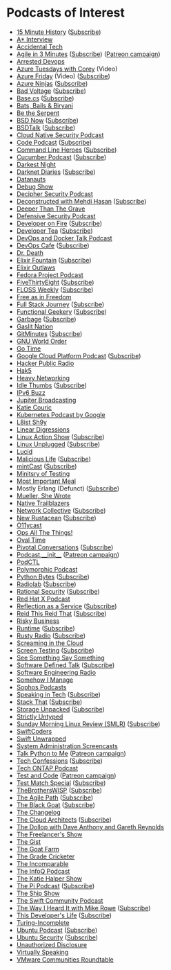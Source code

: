 # Podcasts of Interest

- [15 Minute History](https://15minutehistory.org/) ([Subscribe](http://feeds.feedburner.com/15MinuteHistory))
- [A* Interview](https://www.youtube.com/channel/UCUam0uJ8-I8W1DPgogzQX1Q/videos)
- [Accidental Tech](http://atp.fm/)
- [Agile in 3 Minutes](http://agilein3minutes.com/) ([Subscribe](http://agilein3minut.es/archive/index.rss)) ([Patreon campaign](https://www.patreon.com/schmonz?ty=h))
- [Arrested Devops](http://www.arresteddevops.com/)
- [Azure Tuesdays with Corey](https://channel9.msdn.com/Shows/Tuesdays-With-Corey) (Video)
- [Azure Friday](http://friday.azure.com/) (Video) ([Subscribe](https://s.ch9.ms/Shows/Azure-Friday/feed/mp4high))
- [Azure Ninjas](https://www.azureninjas.cloud/) ([Subscribe](https://www.azureninjas.cloud/episode/index.xml))
- [Bad Voltage](http://www.badvoltage.org/) ([Subscribe](https://www.badvoltage.org/feed/mp3/))
- [Base.cs](https://www.codenewbie.org/basecs) ([Subscribe](http://feeds.codenewbie.org/basecs_podcast.xml))
- [Bats, Bails & Biryani](https://www.bbc.co.uk/programmes/p07bmkgm/episodes/downloads)
- [Be the Serpent](https://betheserpent.podbean.com/)
- [BSD Now](http://www.bsdnow.tv/) ([Subscribe](http://feed.jupiter.zone/bsdnow))
- [BSDTalk](http://bsdtalk.blogspot.com/) ([Subscribe](http://feeds.feedburner.com/Bsdtalk))
- [Cloud Native Security Podcast](https://www.cloudnativesecurity.stream/)
- [Code Podcast](http://codepodcast.com/) ([Subscribe](https://itunes.apple.com/us/podcast/code-podcast/id1078095408?mt=2&ign-mpt=uo%3D4))
- [Command Line Heroes](https://www.redhat.com/en/command-line-heroes) ([Subscribe](https://feeds.pacific-content.com/commandlineheroes))
- [Cucumber Podcast](https://cucumber.io/blog) ([Subscribe](https://itunes.apple.com/gb/podcast/cucumber-podcast-rss/id1078896635))
- [Darkest Night](https://www.darkestnightpod.com/)
- [Darknet Diaries](https://darknetdiaries.com/) ([Subscribe](https://feeds.megaphone.fm/darknetdiaries))
- [Datanauts](http://packetpushers.net/series/datanauts-podcast/)
- [Debug Show](http://feeds.feedburner.com/debugshow)
- [Decipher Security Podcast](https://duo.com/decipher/)
- [Deconstructed with Mehdi Hasan](https://theintercept.com/podcasts/deconstructed/) ([Subscribe](https://rss.prod.firstlook.media/deconstructed/podcast.rss))
- [Deeper Than The Grave](http://www.podcastdetroit.com/artist/deeper-than-the-grave/)
- [Defensive Security Podcast](https://www.defensivesecurity.org/)
- [Developer on Fire](http://developeronfire.com/) ([Subscribe](http://developeronfire.com/rss.xml))
- [Developer Tea](https://www.developertea.com/) ([Subscribe](http://feeds.feedburner.com/developertea))
- [DevOps and Docker Talk Podcast](https://www.bretfisher.com/podcast/)
- [DevOps Cafe](http://devopscafe.org/) ([Subscribe](http://devopscafe.libsyn.com/rss))
- [Dr. Death](https://wondery.com/shows/dr-death/)
- [Elixir Fountain](http://elixirfountain.com/) ([Subscribe](http://feed.elixirfountain.com/))
- [Elixir Outlaws](http://elixiroutlaws.com/)
- [Fedora Project Podcast](https://x3mboy.fedorapeople.org/podcast/)
- [FiveThirtyEight](http://fivethirtyeight.com/tag/fivethirtyeight-podcasts/) ([Subscribe](http://sports.espn.go.com/espnradio/podcast/feeds/itunes/podCast?id=14554755))
- [FLOSS Weekly](https://twit.tv/shows/floss-weekly/) ([Subscribe](http://feeds.twit.tv/floss.xml))
- [Free as in Freedom](http://faif.us/)
- [Full Stack Journey](http://packetpushers.net/full-stack-journey/) ([Subscribe](http://feeds.packetpushers.net/fullstackjourney))
- [Functional Geekery](https://www.functionalgeekery.com/) ([Subscribe](https://www.functionalgeekery.com/feed/mp3/))
- [Garbage](https://garbage.fm/) ([Subscribe](https://garbage.fm/episodes.rss))
- [Gaslit Nation](https://www.damemagazine.com/gaslitnation/)
- [GitMinutes](http://www.gitminutes.com/) ([Subscribe](http://feeds.gitminutes.com/gitminutes-podcast))
- [GNU World Order](http://gnuworldorder.info/)
- [Go Time](https://changelog.com/gotime/)
- [Google Cloud Platform Podcast](https://www.gcppodcast.com/) ([Subscribe](https://feeds.feedburner.com/GcpPodcast))
- [Hacker Public Radio](http://hackerpublicradio.org/)
- [Hak5](http://hak5.org/)
- [Heavy Networking](http://packetpushers.net/series/weekly-show/)
- [Idle Thumbs](https://www.idlethumbs.net/idlethumbs) ([Subscribe](http://www.idlethumbs.net/feeds/idle-thumbs))
- [IPv6 Buzz](https://packetpushers.net/series/ipv6-buzz/)
- [Jupiter Broadcasting](http://www.jupiterbroadcasting.com/)
- [Katie Couric](http://www.couricpodcast.com/)
- [Kubernetes Podcast by Google](https://kubernetespodcast.com/)
- [L8ist Sh9y](https://www.rackn.com/resources/podcast/)
- [Linear Digressions](http://lineardigressions.com/)
- [Linux Action Show](http://www.jupiterbroadcasting.com/show/linuxactionshow/) ([Subscribe](https://feeds2.feedburner.com/TheLinuxActionShowMP3))
- [Linux Unplugged](http://www.jupiterbroadcasting.com/show/linuxun/) ([Subscribe](https://linuxunplugged.fireside.fm/rss))
- [Lucid](https://podtail.com/en/podcast/lucid/)
- [Malicious Life](https://malicious.life/) ([Subscribe](https://malicious.life/feed/podcast/))
- [mintCast](http://mintcast.org/) ([Subscribe](http://mintcast.org/category/ogg/feed))
- [Minitsry of Testing](https://www.ministryoftesting.com/testing-feeds/podcast-testing-feeds/)
- [Most Important Meal](http://most-important-meal.com/)
- Mostly Erlang (Defunct) ([Subscribe](http://feeds.feedburner.com/MostlyErlangPodcast))
- [Mueller, She Wrote](https://www.muellershewrote.com/)
- [Native Trailblazers](https://www.blogtalkradio.com/nativetrailblazers)
- [Network Collective](http://thenetworkcollective.com/) ([Subscribe](http://thenetworkcollective.com/feed))
- [New Rustacean](http://www.newrustacean.com/) ([Subscribe](http://www.newrustacean.com/feed.xml))
- [O11ycast](http://o11y.fm/)
- [Ops All The Things!](https://www.opsallthethings.com/)
- [Oval Time](https://www.kiaoval.com/ovaltime-podcast/)
- [Pivotal Conversations](https://content.pivotal.io/podcasts) ([Subscribe](http://feeds.soundcloud.com/users/soundcloud:users:232731292/sounds.rss))
- [Podcast.\_\_init\_\_](http://podcastinit.com/) ([Patreon campaign](https://www.patreon.com/podcastinit?ty=h))
- [PodCTL](http://podcast.podctl.com/)
- [Polymorphic Podcast](http://polymorphicpodcast.com/)
- [Python Bytes](https://pythonbytes.fm/) ([Subscribe](https://pythonbytes.fm/episodes/rss))
- [Radiolab](http://www.radiolab.org/) ([Subscribe](http://www.radiolab.org/feeds/podcast/))
- [Rational Security](https://spaghettionthewallproductions.com/rational-security/) ([Subscribe](http://rationalsecurity.libsyn.com/rss))
- [Red Hat X Podcast](https://rhc4tp.blog/)
- [Reflection as a Service](http://reflectionasaservice.com/) ([Subscribe](http://reflectionasaservice.com/feed/))
- [Reid This Reid That](https://reidthisreidthat.libsyn.com/) ([Subscribe](http://reidthisreidthat.libsyn.com/rss))
- [Risky Business](http://risky.biz/)
- [Runtime](https://spec.fm/podcasts/runtime) ([Subscribe](http://simplecast.com/podcasts/2070/rss))
- [Rusty Radio](http://rustyrad.io/) ([Subscribe](http://rustyrad.io/feed/podcast))
- [Screaming in the Cloud](https://www.screaminginthecloud.com/)
- [Screen Testing](http://screentesting.libsyn.com/) ([Subscribe](http://screentesting.libsyn.com/rss))
- [See Something Say Something](https://www.buzzfeed.com/seesomethingsaysomething)
- [Software Defined Talk](http://cote.io/?tag=SDT) ([Subscribe](http://feeds.feedburner.com/SoftwareDefinedTalk))
- [Software Engineering Radio](http://www.se-radio.net/)
- [Somehow I Manage](https://www.theincomparable.com/sim/)
- [Sophos Podcasts](http://www.sophos.com/en-us/company/podcasts.aspx)
- [Speaking in Tech](http://speakingintech.com/) ([Subscribe](http://feeds.feedburner.com/SpeakingInTech))
- [Stack That](https://news.hpe.com/podcast/stack-that/) ([Subscribe](http://feeds.soundcloud.com/users/soundcloud:users:331880704/sounds.rss))
- [Storage Unpacked](http://storageunpacked.com/) ([Subscribe](http://storageunpacked.com/feed/podcast/))
- [Strictly Untyped](https://feeds.feedburner.com/strictly-untyped)
- [Sunday Morning Linux Review (SMLR)](http://smlr.us/) ([Subscribe](http://smlr.us/?feed=podcast))
- [SwiftCoders](https://swiftcoders.org/)
- [Swift Unwrapped](https://spec.fm/podcasts/swift-unwrapped)
- [System Administration Screencasts](https://sysadmincasts.com/)
- [Talk Python to Me](http://www.talkpythontome.com/) ([Patreon campaign](https://www.patreon.com/mkennedy?ty=h))
- [Tech Confessions](http://amerigofilm.com/techconfessions/) ([Subscribe](http://www.amerigofilm.com/rss/feed/))
- [Tech ONTAP Podcast](https://blog.netapp.com/tag/tech-ontap-podcast/)
- [Test and Code](http://pythontesting.net/test-podcast/) ([Patreon campaign](https://www.patreon.com/okken?ty=h))
- [Test Match Special](https://www.bbc.co.uk/programmes/p02nrsl2/episodes/downloads) ([Subscribe](https://podcasts.files.bbci.co.uk/p02nrsl2.rss))
- [TheBrothersWISP](http://thebrotherswisp.com/) ([Subscribe](http://thebrotherswisp.com/index.php/feed/))
- [The Agile Path](http://www.agilepath.fm/) ([Subscribe](http://feed.agilepath.fm/rss))
- [The Black Goat](http://www.theblackgoatpodcast.com/) ([Subscribe](http://blackgoat.podbean.com/feed/))
- [The Changelog](https://thechangelog.com/podcast/)
- [The Cloud Architects](http://thearchitects.cloud/) ([Subscribe](http://feeds.thearchitects.cloud/thecloudarchitects&x=1))
- [The Dollop with Dave Anthony and Gareth Reynolds](http://thedollop.libsyn.com/)
- [The Freelancer's Show](https://devchat.tv/freelancers/)
- [The Gist](http://www.slate.com/articles/podcasts/gist.html)
- [The Goat Farm](http://goatcan.do/)
- [The Grade Cricketer](https://player.whooshkaa.com/shows/the-grade-cricketer-podcast)
- [The Incomparable](https://www.theincomparable.com/theincomparable/)
- [The InfoQ Podcast](https://www.infoq.com/the-infoq-podcast/podcasts/)
- [The Katie Halper Show](http://thekatiehalpershow.tumblr.com/)
- [The Pi Podcast](http://thepipodcast.com/) ([Subscribe](http://feeds.feedburner.com/thepipodcast))
- [The Ship Show](http://theshipshow.com/)
- [The Swift Community Podcast](https://www.swiftcommunitypodcast.org/)
- [The Way I Heard It with Mike Rowe](http://mikerowe.com/podcast/) ([Subscribe](http://thewayiheardit.rsvmedia.com/rss/))
- [This Developer's Life](http://thisdeveloperslife.com/) ([Subscribe](http://feeds.feedburner.com/thisdeveloperslife))
- [Turing-Incomplete](http://turing.cool/)
- [Ubuntu Podcast](http://ubuntupodcast.org/) ([Subscribe](http://feed.ubuntupodcast.org/ogg))
- [Ubuntu Security](https://ubuntusecuritypodcast.org/) ([Subscribe](https://ubuntusecuritypodcast.org/episode/index.xml))
- [Unauthorized Disclosure](https://shadowproof.com/category/dissenter/unauthorized-disclosure/)
- [Virtually Speaking](https://media.zencast.fm/virtually-speaking-podcast/rss)
- [VMware Communities Roundtable](https://www.talkshoe.com/show/vmware-communities-roundtable)
